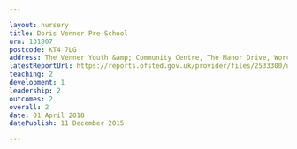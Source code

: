 ```yaml
---

layout: nursery
title: Doris Venner Pre-School
urn: 131807
postcode: KT4 7LG
address: The Venner Youth &amp; Community Centre, The Manor Drive, Worcester Park, Surrey, KT4 7LG
latestReportUrl: https://reports.ofsted.gov.uk/provider/files/2533300/urn/131807.pdf
teaching: 2
development: 1
leadership: 2
outcomes: 2
overall: 2
date: 01 April 2018 
datePublish: 11 December 2015

---
```

